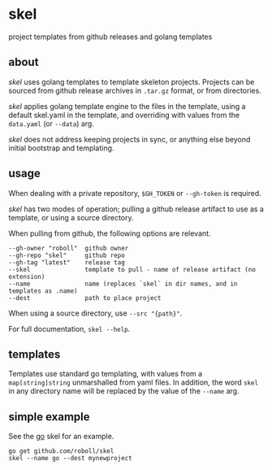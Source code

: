 # skel

project templates from github releases and golang templates

## about

_skel_ uses golang templates to template skeleton projects. Projects can be
sourced from github release archives in `.tar.gz` format, or from directories.

_skel_ applies golang template engine to the files in the template, using a
default skel.yaml in the template, and overriding with values from the
`data.yaml` (or `--data`) arg.

_skel_ does not address keeping projects in sync, or anything else beyond
initial bootstrap and templating.

## usage

When dealing with a private repository, `$GH_TOKEN` or `--gh-token` is required.

_skel_ has two modes of operation; pulling a github release artifact to use as
a template, or using a source directory.

When pulling from github, the following options are relevant.

```
--gh-owner "roboll"  github owner
--gh-repo "skel"     github repo
--gh-tag "latest"    release tag
--skel               template to pull - name of release artifact (no extension)
--name               name (replaces `skel` in dir names, and in templates as .name)
--dest               path to place project
```

When using a source directory, use `--src "{path}"`.

For full documentation, `skel --help`.

## templates

Templates use standard go templating, with values from a `map[string]string`
unmarshalled from yaml files. In addition, the word `skel` in any directory
name will be replaced by the value of the `--name` arg.

## simple example

See the [go](go) skel for an example.

```
go get github.com/roboll/skel
skel --name go --dest mynewproject
```
